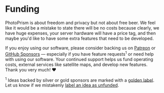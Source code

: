 # Funding

PhotoPrism is about freedom and privacy but not about free beer. We feel like it
would be a mistake to state there will be no costs because clearly, we have huge expenses, your server hardware
will have a price tag, and then maybe you'd like to have some extra features that need to be developed.

If you enjoy using our software, please consider backing us on [Patreon](https://www.patreon.com/photoprism)
or [GitHub Sponsors](https://github.com/sponsors/photoprism) — especially if you have
feature requests<sup>1</sup> or need help with using our software.
Your continued support helps us fund operating costs, external services like satellite maps,
and develop new features. Thank you very much! ❤️

<sup>1</sup> Ideas backed by silver or gold sponsors are marked with a [golden label](https://github.com/photoprism/photoprism/issues?q=is%3Aissue+is%3Aopen+label%3Asponsor).
Let us know if we mistakenly [label an idea as unfunded](https://github.com/photoprism/photoprism/issues?q=is%3Aissue+is%3Aopen+label%3Aunfunded).